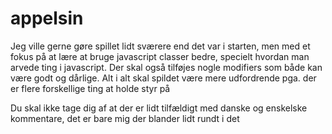 # appelsin
Jeg ville gerne gøre spillet lidt sværere end det var i starten, men med et fokus på at lære at bruge javascript classer bedre, specielt hvordan man arvede ting i javascript. Der skal også tilføjes nogle modifiers som både kan være godt og dårlige.
Alt i alt skal spildet være mere udfordrende pga. der er flere forskellige ting at holde styr på

Du skal ikke tage dig af at der er lidt tilfældigt med danske og enskelske kommentare, det er bare mig der blander lidt rundt i det